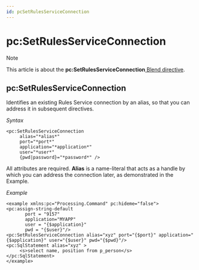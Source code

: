 ```yaml
---
id: pcSetRulesServiceConnection
---
```


# pc:SetRulesServiceConnection



> [!NOTE]
> This article is about the **pc:SetRulesServiceConnection**[ Blend directive](/docs/Repositories/Blend%20directives).

## **pc:SetRulesServiceConnection**

Identifies an existing Rules Service connection by an alias, so that you can address it in subsequent directives.

*Syntax*

```
<pc:SetRulesServiceConnection
     alias="*alias*"
     port="*port*"
     application="*application*"
     user="*user*"
     {pwd|password}="*password*" />
```

All attributes are required. **Alias** is a name-literal that acts as a handle by which you can address the connection later, as demonstrated in the Example.

*Example*

```language-xml
<example xmlns:pc="Processing.Command" pc:hideme="false">
<pc:assign-string-default
       port = "9157"
       application="MYAPP"
       user = "{$application}"
       pwd = "{$user}"/>
<pc:SetRulesServiceConnection alias="xyz" port="{$port}" application="{$application}" user="{$user}" pwd="{$pwd}"/>
<pc:SqlStatement alias="xyz" >
     <s>select name, position from p_person</s>   
</pc:SqlStatement>
</example>
```

 